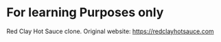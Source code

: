 For learning Purposes only
==========================

Red Clay Hot Sauce clone.
Original website: https://redclayhotsauce.com